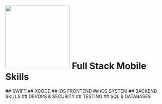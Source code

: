 <h1>
<img width="200px" src="https://s3-us-west-1.amazonaws.com/udacity-content/degrees/catalog-images/iOS.png">
Full Stack Mobile Skills
</h1>
## SWIFT
## XCODE
## iOS FRONTEND
## iOS SYSTEM
## BACKEND SKILLS
## DEVOPS & SECURITY
## TESTING
## SQL & DATABASES
